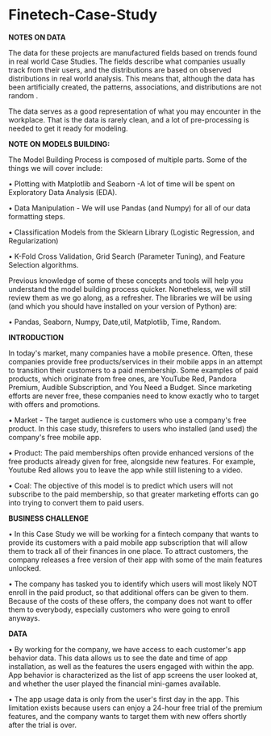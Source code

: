 # Finetech-Case-Study

**NOTES ON DATA**

The data for these projects are manufactured fields based on trends found in real world Case Studies. The fields describe what companies usually track from their users, and the distributions are based on observed distributions in real world analysis. This means that, although the data has been artificially created, the patterns, associations, and distributions are not random . 

The data serves as a good representation of what you may encounter in the workplace. That is the data is rarely clean, and a lot of pre-processing is needed to get it ready for modeling.


**NOTE ON MODELS BUILDING:**

The Model Building Process is composed of multiple parts. Some of the things we will cover include:

• Plotting with Matplotlib and Seaborn -A lot of time will be spent on Exploratory Data Analysis (EDA).

• Data Manipulation - We will use Pandas (and Numpy) for all of our data formatting steps.

• Classification Models from the Sklearn Library (Logistic Regression, and Regularization)

• K-Fold Cross Validation, Grid Search (Parameter Tuning), and Feature Selection algorithms.

Previous knowledge of some of these concepts and tools will help you understand the model building process quicker. Nonetheless, we will still review them as we go along, as a refresher. The libraries we will be using (and which you should have installed on your version of Python) are:

• Pandas, Seaborn, Numpy, Date,util, Matplotlib, Time, Random.

**INTRODUCTION**

In today's market, many companies have a mobile presence. Often, these companies provide free products/services in their mobile apps in an attempt to transition their customers to a paid membership. Some examples of paid products, which originate from free ones, are YouTube Red, Pandora Premium, Audible Subscription, and You Need a Budget. Since marketing efforts are never free, these companies need to know exactly who to target with offers and promotions.

• Market -  The target audience is customers who use a company's free product. In this case study, thisrefers to users who installed (and used) the company's free mobile app.

• Product: The paid memberships often provide enhanced versions of the free products already given for free, alongside new features. For example, Youtube Red allows you to leave the app while still listening to a video.

• Coal: The objective of this model is to predict which users will not subscribe to the paid membership, so that greater marketing efforts can go into trying to convert them to paid users.


**BUSINESS CHALLENGE**

• In this Case Study we will be working for a fintech company that wants to provide its customers with a paid mobile app subscription that will allow them to track all of their finances in one place. To attract customers, the company releases a free version of their app with some of the main features unlocked.

• The company has tasked you to identify which users will most likely NOT enroll in the paid product, so that additional offers can be given to them. Because of the costs of these offers, the company does not want to offer them to everybody, especially customers who were going to enroll anyways.

**DATA**

• By working for the company, we have access to each customer's app behavior data. This data allows us to see the date and time of app installation, as well as the features the users engaged with within the app. App behavior is characterized as the list of app screens the user looked at, and whether the user played the financial mini-games available.

• The app usage data is only from the user's first day in the app. This limitation exists because users can enjoy a 24-hour free trial of the premium features, and the company wants to target them with new offers shortly after the trial is over.
